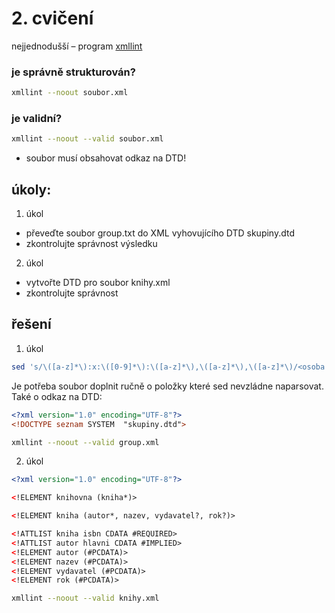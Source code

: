 # 2. cvičení
nejjednodušší – program [xmllint](https://gnome.pages.gitlab.gnome.org/libxml2/xmllint.html)

### je správně strukturován? 
``` bash
xmllint --noout soubor.xml
```

### je validní? 
``` bash
xmllint --noout --valid soubor.xml 
```
- soubor musí obsahovat odkaz na DTD!

## úkoly:
1. úkol
- převeďte soubor group.txt do XML vyhovujícího DTD skupiny.dtd 
- zkontrolujte správnost výsledku

2. úkol
- vytvořte DTD pro soubor knihy.xml 
- zkontrolujte správnost

## řešení
1. úkol
``` bash
sed 's/\([a-z]*\):x:\([0-9]*\):\([a-z]*\),\([a-z]*\),\([a-z]*\)/<osoba id="\1">\n\t <jmeno>\1<\/jmeno>\n\t <uzivatel>\3<\/uzivatel>\n\t <uzivatel>\4<\/uzivatel>\n\t <uzivatel>\5<\/uzivatel>\n<\/osoba>/' group.txt > group.xml
```
Je potřeba soubor doplnit ručně o položky které sed nevzládne naparsovat. Také o odkaz na DTD:

``` xml
<?xml version="1.0" encoding="UTF-8"?>
<!DOCTYPE seznam SYSTEM  "skupiny.dtd">
```

``` bash
xmllint --noout --valid group.xml
```

2. úkol

``` xml
<?xml version="1.0" encoding="UTF-8"?>

<!ELEMENT knihovna (kniha*)>

<!ELEMENT kniha (autor*, nazev, vydavatel?, rok?)>

<!ATTLIST kniha isbn CDATA #REQUIRED>
<!ATTLIST autor hlavni CDATA #IMPLIED>
<!ELEMENT autor (#PCDATA)>
<!ELEMENT nazev (#PCDATA)>
<!ELEMENT vydavatel (#PCDATA)>
<!ELEMENT rok (#PCDATA)>
```

``` bash
xmllint --noout --valid knihy.xml
```
